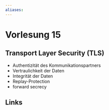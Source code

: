 ```yaml
---
aliases: 
---
```

# Vorlesung 15 
## Transport Layer Security (TLS)
- Authentizität des Kommunikationspartners
- Vertraulichkeit der Daten
- Integrität der Daten
- Replay-Protection
- forward secrecy
## Links